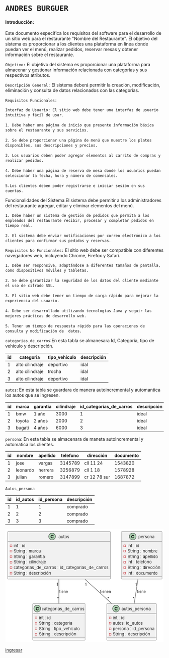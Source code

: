 # `ANDRES BURGUER`

#### Introducción:
   Este documento especifica los requisitos del software para el desarrollo de un sitio web para el restaurante "Nombre del Restaurante". El objetivo del sistema es proporcionar a los clientes una plataforma en línea donde puedan ver el menú, realizar pedidos, reservar mesas y obtener información sobre el restaurante. 

  `Objetivo:`
    El objetivo del sistema es proporcionar una plataforma para almacenar y gestionar información relacionada con categorías y sus respectivos atributos.

  `Descripción General:`
    El sistema deberá permitir la creación, modificación, eliminación y consulta de datos relacionados con las categorías.

  `Requisitos Funcionales:`

    Interfaz de Usuario: El sitio web debe tener una interfaz de usuario intuitiva y fácil de usar.

    1. Debe haber una página de inicio que presente información básica sobre el restaurante y sus servicios.

    2. Se debe proporcionar una página de menú que muestre los platos disponibles, sus descripciones y precios.

    3. Los usuarios deben poder agregar elementos al carrito de compras y realizar pedidos.

    4. Debe haber una página de reserva de mesa donde los usuarios puedan seleccionar la fecha, hora y número de comensales.

    5.Los clientes deben poder registrarse e iniciar sesión en sus cuentas.
    
   Funcionalidades del Sistema:El sistema debe permitir a los administradores del restaurante agregar, editar y eliminar elementos del menú.

    1. Debe haber un sistema de gestión de pedidos que permita a los empleados del restaurante recibir, procesar y completar pedidos en tiempo real.

    2. El sistema debe enviar notificaciones por correo electrónico a los clientes para confirmar sus pedidos y reservas.

   `Requisitos No Funcionales:` El sitio web debe ser compatible con diferentes navegadores web, incluyendo Chrome, Firefox y Safari.

    1. Debe ser responsive, adaptándose a diferentes tamaños de pantalla, como dispositivos móviles y tabletas.

    2. Se debe garantizar la seguridad de los datos del cliente mediante el uso de cifrado SSL.

    3. El sitio web debe tener un tiempo de carga rápido para mejorar la experiencia del usuario.

    4. Debe ser desarrollado utilizando tecnologías Java y seguir las mejores prácticas de desarrollo web.
    
    5. Tener un tiempo de respuesta rápido para las operaciones de consulta y modificación de  datos.
   

`categorias_de_carros`:En esta tabla se almanesara Id, Categoria, tipo de vehiculo y descripción.

| id | categoria         | tipo_vehiculo | descripción |
|----|-------------------|---------------|-------------|
| 1  | alto cilindraje   |deportivo      | idal        |
| 2  | alto cilindraje   |trocha         |idal         |
| 3  | alto cilindraje   |deportivo      |idal         |


`autos`: En esta tabla se guardara de manera autoincremental y automantica los autos que se ingresen.

| id | marca         | garantia | cilindraje | id_categorias_de_carros | descripción|
|----|---------------|----------|------------|-------------------------|------------|
| 1  |    bmw        | 1 año    |3000        |  1                      | ideal      |
| 2  |   toyota      | 2 años   |2000        |  2                      | ideal      |
| 3  |   bugati      | 4 años   |6000        |  3                      | ideal      |

`persona`: En esta tabla se almacenara de maneta autoincremental y automatica los clientes.

| id | nombre        | apellido | telefono | dirección   | documento|
|----|---------------|----------|----------|-------------|----------|
| 1  |    jose       | vargas   |3145789   | cll 11 24   | 1543820  |
| 2  |  leonardo     | herrera  |3256879   | cll 1 18    | 1578928  |
| 3  |  julian       | romero   |3147899   | cr 12 78 sur| 1687872  |

`Autos_persona`

| id | id_autos | id_persona | descripción |
|----|----------|------------|-------------|
| 1  |  1       |   1        |comprado     |
| 2  |  2       |   2        |comprado     |
| 3  |  3       |   3        |comprado     |




![vista](jojo/base.png)

[ingresar](https://trello.com/b/epoUPRg2/parcial)